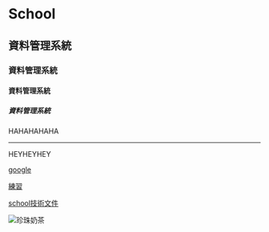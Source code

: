# School
## 資料管理系統
### 資料管理系統
#### 資料管理系統
##### 資料管理系統
HAHAHAHAHA<br> 
<hr>
HEYHEYHEY

[google](https://www.google.com)

[練習](exam.txt)

[school技術文件](doc/index.html)

![珍珠奶茶](School\pic\tea.jpg)

